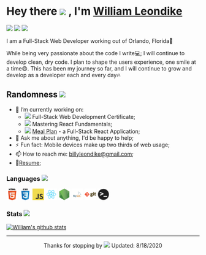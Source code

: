 # Hey there <img src="https://emojis.slackmojis.com/emojis/images/1531849430/4246/blob-sunglasses.gif?1531849430" width="30"/> , I'm [William Leondike](https://wleondike.github.io/responsivePortfolio/)


<a href="https://github.com/wleondike/"><img src="https://img.shields.io/github/followers/wleondike?color=%234CC61E&label=GitHub%20Followers%20%3A"/></a>
<a href="https://github.com/wleondike?tab=repositories"><img src="https://badges.frapsoft.com/os/v2/open-source.svg?v=103"/></a>
<img src="http://views.whatilearened.today/views/github/wleondike/views.svg"/>

I am a Full-Stack Web Developer working out of Orlando, Florida🌴

While being very passionate about the code I write💻; I will continue to develop clean, dry code. I plan to shape the users experience, one smile at a time😄. This has been my journey so far, and I will continue to grow and develop as a developer each and every day🔥


## Randomness <img src="https://emojis.slackmojis.com/emojis/images/1498151468/2472/pug.gif?1498151468" width="20"/> 
- 🔭 I’m currently working on:
    - <img src="https://emojis.slackmojis.com/emojis/images/1471045839/793/computerrage.gif?1471045839" width="15"/> Full-Stack Web Development Certificate;
    - <img src="https://emojis.slackmojis.com/emojis/images/1473950148/1161/react.png?1473950148" width="15"/> Mastering React Fundamentals;
    - <img src="https://emojis.slackmojis.com/emojis/images/1550189074/5326/foodtrucks.png?1550189074" width="15"/> [Meal Plan](https://github.com/christianwolfe/MealPlan) - a Full-Stack React Application;
- 💬 Ask me about anything, I'd be happy to help;
- ⚡ Fun fact: Mobile devices make up two thirds of web usage;
- 📫 How to reach me: billyleondike@gmail.com;
- 📝[Resume]();


### Languages <img src="https://emojis.slackmojis.com/emojis/images/1581480424/7795/vscode.png?1581480424" width="15"/>
<code><img height="30" src="https://raw.githubusercontent.com/github/explore/80688e429a7d4ef2fca1e82350fe8e3517d3494d/topics/html/html.png"></code>
<code><img height="30" src="https://raw.githubusercontent.com/github/explore/80688e429a7d4ef2fca1e82350fe8e3517d3494d/topics/css/css.png"></code>
<code><img height="30" src="https://raw.githubusercontent.com/github/explore/80688e429a7d4ef2fca1e82350fe8e3517d3494d/topics/javascript/javascript.png"></code>
<code><img height="30" src="https://raw.githubusercontent.com/github/explore/80688e429a7d4ef2fca1e82350fe8e3517d3494d/topics/react/react.png"></code>
<code><img height="30" src="https://raw.githubusercontent.com/github/explore/80688e429a7d4ef2fca1e82350fe8e3517d3494d/topics/nodejs/nodejs.png"></code>
<code><img height="30" src="https://raw.githubusercontent.com/github/explore/80688e429a7d4ef2fca1e82350fe8e3517d3494d/topics/mysql/mysql.png"></code>
<code><img height="30" src="https://raw.githubusercontent.com/github/explore/80688e429a7d4ef2fca1e82350fe8e3517d3494d/topics/git/git.png"></code>
<code><img height="30" src="https://raw.githubusercontent.com/github/explore/80688e429a7d4ef2fca1e82350fe8e3517d3494d/topics/terminal/terminal.png"></code>


### Stats <img src="https://emojis.slackmojis.com/emojis/images/1590587834/9224/workflow.png?1590587834" width="15"/>
[![William's github stats](https://github-readme-stats.vercel.app/api?username=wleondike&show_icons=true&title_color=fff&icon_color=79ff97&text_color=9f9f9f&bg_color=151515)](https://github.com/wleondike)

<hr> 

<p style="text-align: center;"> Thanks for stopping by <img src="https://emojis.slackmojis.com/emojis/images/1579215792/7546/pickle_rick.gif?1579215792" width="20"/> Updated: 8/18/2020 <p>

<!--
- 🔭 I’m currently working on ...
- 🌱 I’m currently learning ...
- 👯 I’m looking to collaborate on ...
- 🤔 I’m looking for help with ...
- 💬 Ask me about ...
- 📫 How to reach me: ...
- 😄 Pronouns: ...
-->
